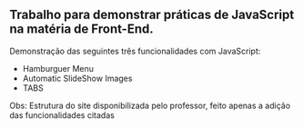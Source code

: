 ## Trabalho para demonstrar práticas de JavaScript na matéria de Front-End.

Demonstração das seguintes três funcionalidades com JavaScript:
- Hamburguer Menu
- Automatic SlideShow Images
- TABS

Obs: Estrutura do site disponibilizada pelo professor, feito apenas a adição das funcionalidades citadas
